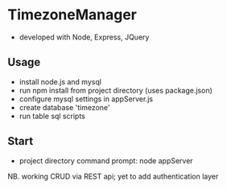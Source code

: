 # TimezoneManager
- developed with Node, Express, JQuery


## Usage
- install node.js and mysql
- run npm install from project directory (uses package.json)
- configure mysql settings in appServer.js
- create database 'timezone'
- run table sql scripts


## Start
- project directory command prompt: node appServer

NB. working CRUD via REST api; yet to add authentication layer
